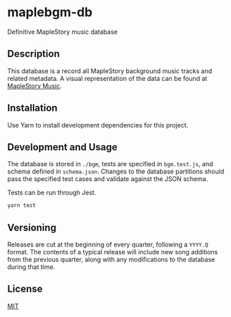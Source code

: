 # maplebgm-db

Definitive MapleStory music database

## Description

This database is a record all MapleStory background music tracks and related metadata. A visual representation of the data can be found at [MapleStory Music](https://maplestory-music.github.io/).

## Installation

Use Yarn to install development dependencies for this project.

## Development and Usage

The database is stored in `./bgm`, tests are specified in `bgm.test.js`, and schema defined in `schema.json`. Changes to the database partitions should pass the specified test cases and validate against the JSON schema.

Tests can be run through Jest.

```bash
yarn test
```

## Versioning

Releases are cut at the beginning of every quarter, following a `YYYY.Q` format. The contents of a typical release will include new song additions from the previous quarter, along with any modifications to the database during that time.

## License

[MIT](LICENSE)
